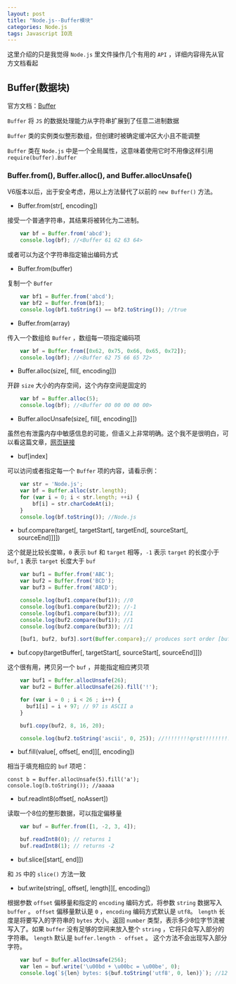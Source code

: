 ```yaml
---
layout: post
title: "Node.js--Buffer模块"
categories: Node.js
tags: Javascript IO流
---
```


这里介绍的只是我觉得 `Node.js` 里文件操作几个有用的 `API` ，详细内容得先从官方文档看起

## Buffer(数据块)

官方文档：[Buffer](https://nodejs.org/dist/latest-v6.x/docs/api/buffer.html)

`Buffer` 将 `JS` 的数据处理能力从字符串扩展到了任意二进制数据

`Buffer` 类的实例类似整形数组，但创建时被确定缓冲区大小且不能调整

`Buffer` 类在 `Node.js` 中是一个全局属性，这意味着使用它时不用像这样引用 `require(buffer).Buffer`

### Buffer.from(), Buffer.alloc(), and Buffer.allocUnsafe()

V6版本以后，出于安全考虑，用以上方法替代了以前的 `new Buffer()` 方法。

* Buffer.from(str[, encoding]) 

接受一个普通字符串，其结果将被转化为二进制。

```js
    var bf = Buffer.from('abcd');
    console.log(bf); //<Buffer 61 62 63 64>
```

或者可以为这个字符串指定输出编码方式

* Buffer.from(buffer) 

复制一个 `Buffer` 

```js
    var bf1 = Buffer.from('abcd');
    var bf2 = Buffer.from(bf1);
    console.log(bf1.toString() == bf2.toString()); //true
```

* Buffer.from(array)

传入一个数组给 `Buffer` ，数组每一项指定编码项

```js
    var bf = Buffer.from([0x62, 0x75, 0x66, 0x65, 0x72]);
    console.log(bf); //<Buffer 62 75 66 65 72>
```

* Buffer.alloc(size[, fill[, encoding]])

开辟 `size` 大小的内存空间，这个内存空间是固定的

```js
    var bf = Buffer.alloc(5);
    console.log(bf); //<Buffer 00 00 00 00 00>
```

* Buffer.allocUnsafe(size[, fill[, encoding]])

虽然也有泄露内存中敏感信息的可能，但语义上非常明确。这个我不是很明白，可以看这篇文章，[网页链接](http://www.thinksaas.cn/topics/0/501/501094.html)

* buf[index]

可以访问或者指定每一个 `Buffer` 项的内容，请看示例：

```js
    var str = 'Node.js';
    var bf = Buffer.alloc(str.length);
    for (var i = 0; i < str.length; ++i) {
        bf[i] = str.charCodeAt(i);
    }
    console.log(bf.toString()); //Node.js
```

* buf.compare(target[, targetStart[, targetEnd[, sourceStart[, sourceEnd]]]])

这个就是比较长度嘛，`0` 表示 `buf` 和 `target` 相等，`-1` 表示 `target` 的长度小于 `buf`, `1` 表示 `target` 长度大于 `buf`

```js
    var buf1 = Buffer.from('ABC');
    var buf2 = Buffer.from('BCD');
    var buf3 = Buffer.from('ABCD');

    console.log(buf1.compare(buf1)); //0
    console.log(buf1.compare(buf2)); //-1
    console.log(buf1.compare(buf3)); //1
    console.log(buf2.compare(buf1)); //1
    console.log(buf2.compare(buf3)); //1

    [buf1, buf2, buf3].sort(Buffer.compare);// produces sort order [buf1, buf3, buf2]
```

* buf.copy(targetBuffer[, targetStart[, sourceStart[, sourceEnd]]])

这个很有用，拷贝另一个 `buf` ，并能指定相应拷贝项

```js
    var buf1 = Buffer.allocUnsafe(26);
    var buf2 = Buffer.allocUnsafe(26).fill('!');

    for (var i = 0 ; i < 26 ; i++) {
      buf1[i] = i + 97; // 97 is ASCII a
    }

    buf1.copy(buf2, 8, 16, 20);

    console.log(buf2.toString('ascii', 0, 25)); //!!!!!!!!qrst!!!!!!!!!!!!!
```

* buf.fill(value[, offset[, end]][, encoding])

相当于填充相应的 `buf` 项吧：

```
const b = Buffer.allocUnsafe(5).fill('a');
console.log(b.toString()); //aaaaa
```

* buf.readInt8(offset[, noAssert])

读取一个8位的整形数据，可以指定偏移量

```js
    var buf = Buffer.from([1, -2, 3, 4]);

    buf.readInt8(0); // returns 1
    buf.readInt8(1); // returns -2
```

* buf.slice([start[, end]])

和 `JS` 中的 `slice()` 方法一致

* buf.write(string[, offset[, length]][, encoding])

根据参数 `offset` 偏移量和指定的 `encoding` 编码方式，将参数 `string` 数据写入 `buffer` 。 `offset` 偏移量默认是 `0` ，`encoding` 编码方式默认是 `utf8`。 `length` 长度是将要写入的字符串的 `bytes` 大小。返回 `number` 类型，表示多少8位字节流被写入了。如果 `buffer` 没有足够的空间来放入整个 `string` ，它将只会写入部分的字符串。 `length` 默认是 `buffer.length - offset` 。 这个方法不会出现写入部分字符。

```js
    var buf = Buffer.allocUnsafe(256);
    var len = buf.write('\u00bd + \u00bc = \u00be', 0);
    console.log(`${len} bytes: ${buf.toString('utf8', 0, len)}`); //12 bytes: ½ + ¼ = ¾
```
